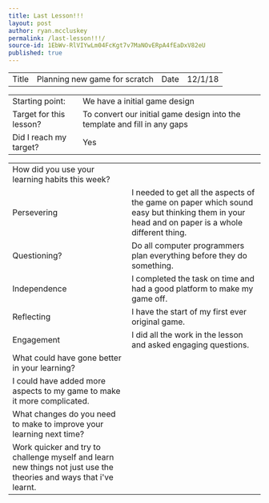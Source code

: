 ```yaml
---
title: Last Lesson!!!
layout: post
author: ryan.mccluskey
permalink: /last-lesson!!!/
source-id: 1EbWv-RlVIYwLm04FcKgt7v7MaNOvERpA4fEaDxV82eU
published: true
---
```

<table>
  <tr>
    <td>Title</td>
    <td>Planning new game for scratch</td>
    <td>Date</td>
    <td>12/1/18</td>
  </tr>
</table>


<table>
  <tr>
    <td>Starting point:</td>
    <td>We have a initial game design </td>
  </tr>
  <tr>
    <td>Target for this lesson?</td>
    <td>To convert our initial game design into the template and fill in any gaps</td>
  </tr>
  <tr>
    <td>Did I reach my target? </td>
    <td>Yes</td>
  </tr>
</table>


<table>
  <tr>
    <td>How did you use your learning habits this week?</td>
    <td></td>
  </tr>
  <tr>
    <td>Persevering</td>
    <td>I needed to get all the aspects of the game on paper which sound easy but thinking them in your head and on paper is a whole different thing.</td>
  </tr>
  <tr>
    <td>Questioning?</td>
    <td>Do all computer programmers plan everything before they do something. </td>
  </tr>
  <tr>
    <td>Independence</td>
    <td>I completed the task on time and had a good platform to make my game off.</td>
  </tr>
  <tr>
    <td>Reflecting</td>
    <td>I have the start of my first ever original game.</td>
  </tr>
  <tr>
    <td>Engagement</td>
    <td>I did all the work in the lesson and asked engaging questions.</td>
  </tr>
  <tr>
    <td>What could have gone better in your learning?</td>
    <td></td>
  </tr>
  <tr>
    <td>I could have added more aspects to my game to make it more complicated.</td>
    <td></td>
  </tr>
  <tr>
    <td>What changes do you need to make to improve your learning next time?</td>
    <td></td>
  </tr>
  <tr>
    <td>Work quicker and try to challenge myself and learn new things not just use the theories and ways that i've learnt.</td>
    <td></td>
  </tr>
</table>



